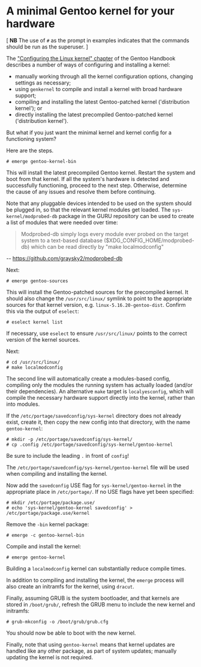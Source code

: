 # A minimal Gentoo kernel for your hardware

[ **NB** The use of `#` as the prompt in examples indicates that the commands should be run as the superuser. ]

The ["Configuring the Linux kernel" chapter](https://wiki.gentoo.org/wiki/Handbook:AMD64/Installation/Kernel) of the Gentoo Handbook describes a number of ways of configuring and installing a kernel:

* manually working through all the kernel configuration options, changing settings as necessary;
* using `genkernel` to compile and install a kernel with broad hardware support;
* compiling and installing the latest Gentoo-patched kernel ('distribution kernel'); or
* directly installing the latest precompiled Gentoo-patched kernel ('distribution kernel').

But what if you just want the minimal kernel and kernel config for a functioning system?

Here are the steps.

```
# emerge gentoo-kernel-bin
```

This will install the latest precompiled Gentoo kernel. Restart the system and boot from that kernel. If all the system's hardware is detected and successfully functioning, proceed to the next step. Otherwise, determine the cause of any issues and resolve them before continuing.

Note that any pluggable devices intended to be used on the system should be plugged in, so that the relevant kernel modules get loaded. The `sys-kernel/modprobed-db` package in the GURU repository can be used to create a list of modules that were needed over time:

> Modprobed-db simply logs every module ever probed on the target system to a text-based database ($XDG_CONFIG_HOME/modprobed-db) which can be read directly by "make localmodconfig"

-- https://github.com/graysky2/modprobed-db

Next:

```
# emerge gentoo-sources
```

This will install the Gentoo-patched sources for the precompiled kernel. It should also change the `/usr/src/linux/` symlink to point to the appropriate sources for that kernel version, e.g. `linux-5.16.20-gentoo-dist`. Confirm this via the output of `eselect`:

```
# eselect kernel list
```

If necessary, use `eselect` to ensure `/usr/src/linux/` points to the correct version of the kernel sources.

Next:

```
# cd /usr/src/linux/
# make localmodconfig
```

The second line will automatically create a modules-based config, compiling only the modules the running system has actually loaded (and/or their dependencies). An alternative `make` target is `localyesconfig`, which will compile the necessary hardware support directly into the kernel, rather than into modules.

If the `/etc/portage/savedconfig/sys-kernel` directory does not already exist, create it, then copy the new config into that directory, with the name `gentoo-kernel`:

```
# mkdir -p /etc/portage/savedconfig/sys-kernel/
# cp .config /etc/portage/savedconfig/sys-kernel/gentoo-kernel
```

Be sure to include the leading `.` in front of `config`!

The `/etc/portage/savedconfig/sys-kernel/gentoo-kernel` file will be used when compiling and installing the kernel.

Now add the `savedconfig` USE flag for `sys-kernel/gentoo-kernel` in the appropriate place in `/etc/portage/`. If no USE flags have yet been specified:

```
# mkdir /etc/portage/package.use/
# echo 'sys-kernel/gentoo-kernel savedconfig' > /etc/portage/package.use/kernel
```

Remove the `-bin` kernel package:

```
# emerge -c gentoo-kernel-bin
```

Compile and install the kernel:

```
# emerge gentoo-kernel
```

Building a `localmodconfig` kernel can substantially reduce compile times.

In addition to compiling and installing the kernel, the `emerge` process will also create an initramfs for the kernel, using `dracut`.

Finally, assuming GRUB is the system bootloader, and that kernels are stored in `/boot/grub/`, refresh the GRUB menu to include the new kernel and initramfs:

```
# grub-mkconfig -o /boot/grub/grub.cfg
```

You should now be able to boot with the new kernel.

Finally, note that using `gentoo-kernel` means that kernel updates are handled like any other package, as part of system updates; manually updating the kernel is not required.
